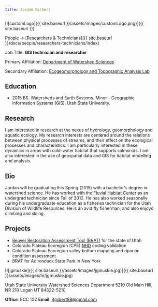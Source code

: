 ```yaml
---
title: Jordan Gilbert
---
```


[![customLogo]({{ site.baseurl }}/assets/images/customLogo.png)]({{ site.baseurl }})

[People]({{site.baseurl}}/docs/people/index) -> [Researchers & Technicians]({{ site.baseurl }}/docs/people/researchers-technicians/index)

Job Title: **GIS technician and researcher**

Primary Affiliation: [Department of Watershed Sciences](http://www.cnr.usu.edu/wats/)

Secondary Affiliation: [Ecogeomorphology and Topographic Analysis Lab](http://etal.joewheaton.org/a/joewheaton.org/et-al/)

## Education

- 2015 BS. Watersheds and Earth Systems. Minor - Geographic Information Systems (GIS).  Utah State University. 

## Research

I am interested in research at the nexus of hydrology, geomorphology and aquatic ecology.  My research interests are centered around the relations between physical processes of streams, and their effect on the ecological processes and characteristics.  I am particularly interested in these dynamics in areas with cold-water habitat that supports salmonids.  I am also interested in the use of geospatial data and GIS for habitat modelling and analysis.  

## Bio

Jordan will be graduating this Spring (2015) with a bachelor's degree in watershed science.  He has worked with the [Fluvial Habitat Center](http://etal.joewheaton.org/) as an undergrad technician since Fall of 2013.  He has also worked seasonally during his undergraduate education as a fisheries technician for the Utah Division of Wildlife Resources.    He is an avid fly fisherman, and also enjoys climbing and skiing. 

## Projects

- [Beaver Restoration Assessment Tool (BRAT)](http://brat.joewheaton.org/) for the state of Utah
- Colorado Plateau Ecoregion (CPE) [NHD](http://nhd.usgs.gov/) coding validation
- Colorado Plateau Ecoregion valley bottom mapping and riparian condition assessment
- BRAT for Adirondack State Park in New York

[![jgmuskie]({{ site.baseurl }}/assets/images/jgmuskie.jpg)]({{ site.baseurl }}/assets/images/hr/jgmuskie.jpg)

Utah State University
Watershed Sciences Department
5210 Old Main Hill, NR 210
Logan UT 84322-5210

**Office**:  ECC 102
**Email**: jtgilbert89@gmail.com